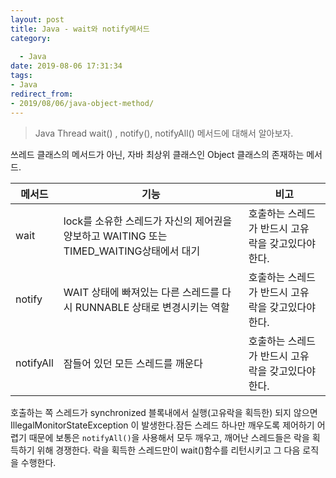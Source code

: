 ```yaml
---
layout: post
title: Java - wait와 notify메서드
category:
   
  - Java
date: 2019-08-06 17:31:34
tags: 
- Java
redirect_from: 
- 2019/08/06/java-object-method/
---
```

> Java Thread wait() , notify(), notifyAll() 메서드에 대해서 알아보자. 

쓰레드 클래스의 메서드가 아닌, 자바 최상위 클래스인 Object 클래스의 존재하는 메서드. 

| 메서드    | 기능                                                         | 비고                                                |
| --------- | ------------------------------------------------------------ | --------------------------------------------------- |
| wait      | lock를 소유한 스레드가 자신의 제어권을 양보하고 WAITING  또는 TIMED_WAITING상태에서 대기 | 호출하는 스레드가 반드시 고유 락을 갖고있다야 한다. |
| notify    | WAIT 상태에 빠져있는 다른 스레드를 다시 RUNNABLE 상태로 변경시키는 역할 | 호출하는 스레드가 반드시 고유 락을 갖고있다야 한다. |
| notifyAll | 잠들어 있던 모든 스레드를 깨운다                             | 호출하는 스레드가 반드시 고유 락을 갖고있다야 한다. |

호출하는 쪽 스레드가 synchronized 블록내에서 실행(고유락을 획득한) 되지 않으면 IllegalMonitorStateException 이 발생한다.잠든 스레드 하나만 깨우도록 제어하기 어렵기 때문에 보통은 `notifyAll()`을 사용해서 모두 깨우고, 깨어난 스레드들은 락을 획득하기 위해 경쟁한다. 락을 획득한 스레드만이 wait()함수를 리턴시키고 그 다음 로직을 수행한다. 

